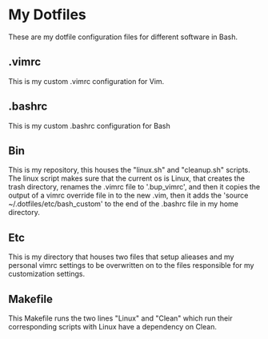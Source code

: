 # My Dotfiles
These are my dotfile configuration files for different software in Bash.
## .vimrc
This is my custom .vimrc configuration for Vim.
## .bashrc
This is my custom .bashrc configuration for Bash
## Bin
This is my repository, this houses the "linux.sh" and "cleanup.sh" scripts.
The linux script makes sure that the current os is Linux, that creates the trash directory, renames the .vimrc file to '.bup_vimrc', and then it copies the output of a vimrc override file in to the new .vim, then it adds the 'source ~/.dotfiles/etc/bash_custom' to the end of the .bashrc file in my home directory.
## Etc
This is my directory that houses two files that setup alieases and my personal vimrc settings to be overwritten on to the files responsible for my customization settings.
## Makefile
This Makefile runs the two lines "Linux" and "Clean" which run their corresponding scripts with Linux have a dependency on Clean.
